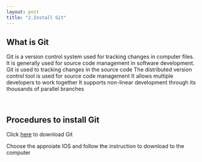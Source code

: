```yaml
---
layout: post
title: "2.Install Git"
---
```

<html>
  <body>
    <h2>What is Git</h2>
    <p>Git is a version control system used for tracking changes in computer files. It is generally used for source code management in software development.
    Git is used to tracking changes in the source code
    The distributed version control tool is used for source code management
    It allows multiple developers to work together
    It supports non-linear development through its thousands of parallel branches</p>
    <br>
    <h2>Procedures to install Git</h2>
    <p>Click <a href="https://git-scm.com/downloads">here</a> to download Git</p>
    <p>Choose the approiate IOS and follow the instruction to download to the computer<p>
  <body>
<html>
